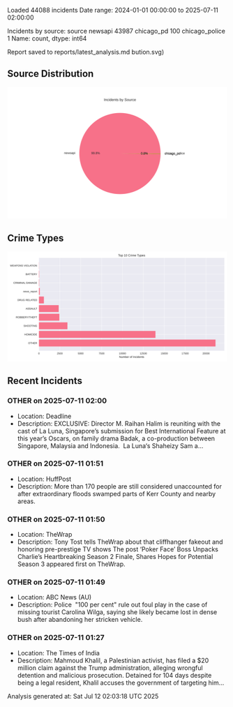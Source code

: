 
Loaded 44088 incidents
Date range: 2024-01-01 00:00:00 to 2025-07-11 02:00:00

Incidents by source:
source
newsapi           43987
chicago_pd          100
chicago_police        1
Name: count, dtype: int64

Report saved to reports/latest_analysis.md
bution.svg)

## Source Distribution
![Source Distribution](images/source_distribution.svg)

## Crime Types
![Crime Types](images/crime_types.svg)

## Recent Incidents

### OTHER on 2025-07-11 02:00
- Location: Deadline
- Description: EXCLUSIVE: Director M. Raihan Halim is reuniting with the cast of La Luna, Singapore’s submission for Best International Feature at this year’s Oscars, on family drama Badak, a co-production between Singapore, Malaysia and Indonesia.  La Luna‘s Shaheizy Sam a…


### OTHER on 2025-07-11 01:51
- Location: HuffPost
- Description: More than 170 people are still considered unaccounted for after extraordinary floods swamped parts of Kerr County and nearby areas.


### OTHER on 2025-07-11 01:50
- Location: TheWrap
- Description: Tony Tost tells TheWrap about that cliffhanger fakeout and honoring pre-prestige TV shows 
The post ‘Poker Face’ Boss Unpacks Charlie’s Heartbreaking Season 2 Finale, Shares Hopes for Potential Season 3 appeared first on TheWrap.


### OTHER on 2025-07-11 01:49
- Location: ABC News (AU)
- Description: Police  "100 per cent" rule out foul play in the case of missing tourist Carolina Wilga, saying she likely became lost in dense bush after abandoning her stricken vehicle.


### OTHER on 2025-07-11 01:27
- Location: The Times of India
- Description: Mahmoud Khalil, a Palestinian activist, has filed a $20 million claim against the Trump administration, alleging wrongful detention and malicious prosecution. Detained for 104 days despite being a legal resident, Khalil accuses the government of targeting him…

Analysis generated at: Sat Jul 12 02:03:18 UTC 2025
